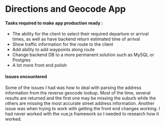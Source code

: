# Directions and Geocode App

#### Tasks required to make app production ready :
- The ability for the client to select their required departure or arrival times, as well as have backend return estimated time of arrival
- Show traffic information for the route to the client
- Add ability to add waypoints along route
- Change backend DB to a more permanent solution such as MySQL or Postgres
- A lot more front end polish

#### Issues encountered
Some of the issues I had was how to deal with parsing the address information from the reverse geocode lookup.
Most of the time, several results are returned and the first one may be missing the suburb while the others are missing the most accurate street address information.
Another issue was when trying to work with getting the front end changes working. I had never worked with the vue.js framework so I needed to research how it worked.